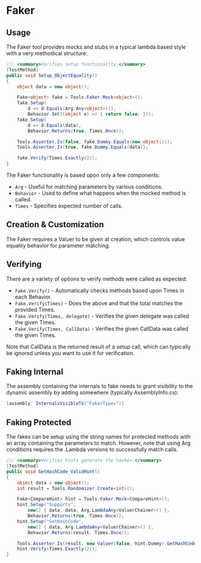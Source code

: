 # Faker

## Usage

The Faker tool provides mocks and stubs in a typical lambda based style with a very methodical structure:

```c#
/// <summary>Verifies setup functionality.</summary>
[TestMethod]
public void Setup_ObjectEquality()
{
    object data = new object();

    Fake<object> fake = Tools.Faker.Mock<object>();
    fake.Setup(
        d => d.Equals(Arg.Any<object>()),
        Behavior.Set((object o) => { return false; }));
    fake.Setup(
        d => d.Equals(data),
        Behavior.Returns(true, Times.Once));

    Tools.Asserter.Is(false, fake.Dummy.Equals(new object()));
    Tools.Asserter.Is(true, fake.Dummy.Equals(data));

    fake.Verify(Times.Exactly(2));
}
```

The Faker functionality is based upon only a few components:

* `Arg` - Useful for matching parameters by various conditions.
* `Behavior` - Used to define what happens when the mocked method is called.
* `Times` - Specifies expected number of calls.

## Creation & Customization

The Faker requires a Valuer to be given at creation, which controls value equality behavior for parameter matching.

## Verifying

There are a variety of options to verify methods were called as expected:

* `Fake.Verify()` - Automatically checks methods based upon Times in each Behavior.
* `Fake.Verify(Times)` - Does the above and that the total matches the provided Times.
* `Fake.Verify(Times, delegate)` - Verifies the given delegate was called the given Times.
* `Fake.Verify(Times, CallData)` - Verifies the given CallData was called the given Times.

Note that CallData is the returned result of a setup call, which can typically be ignored unless you want to use it for verification.

## Faking Internal

The assembly containing the internals to fake needs to grant visibility to the dynamic assembly by adding somewhere (typically AssemblyInfo.cs):

```c#
[assembly: InternalsVisibleTo("FakerTypes")]
```

## Faking Protected

The fakes can be setup using the string names for protected methods with an array containing the parameters to match. However, note that using Arg conditions requires the .Lambda versions to successfully match calls.

```c#
/// <summary>Verifies hints generate the hashes.</summary>
[TestMethod]
public void GetHashCode_ValidHint()
{
    object data = new object();
    int result = Tools.Randomizer.Create<int>();

    Fake<CompareHint> hint = Tools.Faker.Mock<CompareHint>();
    hint.Setup("Supports",
        new[] { data, data, Arg.LambdaAny<ValuerChainer>() },
        Behavior.Returns(true, Times.Once));
    hint.Setup("GetHashCode",
        new[] { data, Arg.LambdaAny<ValuerChainer>() },
        Behavior.Returns(result, Times.Once));

    Tools.Asserter.Is(result, new Valuer(false, hint.Dummy).GetHashCode(data));
    hint.Verify(Times.Exactly(2));
}
```
